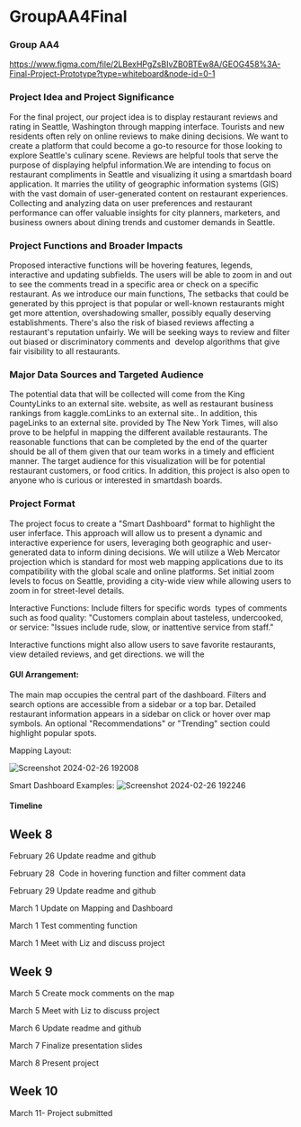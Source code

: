 # GroupAA4Final
### Group AA4

https://www.figma.com/file/2LBexHPgZsBIvZB0BTEw8A/GEOG458%3A-Final-Project-Prototype?type=whiteboard&node-id=0-1

### Project Idea and Project Significance

For the final project, our project idea is to display restaurant reviews and rating in Seattle, Washington through mapping interface. Tourists and new residents often rely on online reviews to make dining decisions. We want to create a platform that could become a go-to resource for those looking to explore Seattle's culinary scene. Reviews are helpful tools that serve the purpose of displaying helpful information.We are intending to focus on restaurant compliments in Seattle and visualizing it using a smartdash board application. It marries the utility of geographic information systems (GIS) with the vast domain of user-generated content on restaurant experiences. Collecting and analyzing data on user preferences and restaurant performance can offer valuable insights for city planners, marketers, and business owners about dining trends and customer demands in Seattle. 


### Project Functions and Broader Impacts

Proposed interactive functions will be hovering features, legends, interactive and updating subfields. The users will be able to zoom in and out to see the comments tread in a specific area or check on a specific restaurant. As we introduce our main functions, The setbacks that could be generated by this pproject is that popular or well-known restaurants might get more attention, overshadowing smaller, possibly equally deserving establishments. There's also the risk of biased reviews affecting a restaurant's reputation unfairly. We will be seeking ways to review and filter out biased or discriminatory comments and  develop algorithms that give fair visibility to all restaurants. 




### Major Data Sources and Targeted Audience

The potential data that will be collected will come from the King CountyLinks to an external site. website, as well as restaurant business rankings from kaggle.comLinks to an external site.. In addition, this pageLinks to an external site. provided by The New York Times, will also prove to be helpful in mapping the different available restaurants. The reasonable functions that can be completed by the end of the quarter should be all of them given that our team works in a timely and efficient manner. The target audience for this visualization will be for potential restaurant customers, or food critics. In addition, this project is also open to anyone who is curious or interested in smartdash boards. 




### Project Format

The project focus to create a "Smart Dashboard" format to highlight the user inferface. This approach will allow us to present a dynamic and interactive experience for users, leveraging both geographic and user-generated data to inform dining decisions. We will utilize a Web Mercator projection which is standard for most web mapping applications due to its compatibility with the global scale and online platforms. Set initial zoom levels to focus on Seattle, providing a city-wide view while allowing users to zoom in for street-level details.

Interactive Functions: Include filters for specific words  types of comments such as food quality: "Customers complain about tasteless, undercooked, or service: "Issues include rude, slow, or inattentive service from staff."


Interactive functions might also allow users to save favorite restaurants, view detailed reviews, and get directions. we will the 

#### GUI Arrangement:

The main map occupies the central part of the dashboard.
Filters and search options are accessible from a sidebar or a top bar.
Detailed restaurant information appears in a sidebar on click or hover over map symbols.
An optional "Recommendations" or "Trending" section could highlight popular spots.

Mapping Layout:

![Screenshot 2024-02-26 192008](https://github.com/ilee17/GroupAA4Final/assets/81781989/63f1d99e-811d-4385-aa6c-29a9a751bd0c)

Smart Dashboard Examples:
![Screenshot 2024-02-26 192246](https://github.com/ilee17/GroupAA4Final/assets/81781989/c229b899-32c8-4511-8b46-1eefae7ca102)



#### Timeline

## Week 8

February 26  Update readme and github

February 28  Code in hovering function and filter comment data

February 29 Update readme and github

March 1 Update on Mapping and Dashboard

March 1 Test commenting function

March 1 Meet with Liz and discuss project





## Week 9

March 5 Create mock comments on the map

March 5 Meet with Liz to discuss project

March 6 Update readme and github

March 7 Finalize presentation slides

March 8  Present project




## Week 10 

March 11- Project submitted
